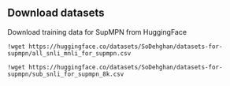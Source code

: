 ## Download datasets
Download training data for SupMPN from HuggingFace

```
!wget https://huggingface.co/datasets/SoDehghan/datasets-for-supmpn/all_snli_mnli_for_supmpn.csv

!wget https://huggingface.co/datasets/SoDehghan/datasets-for-supmpn/sub_snli_for_supmpn_8k.csv

```
